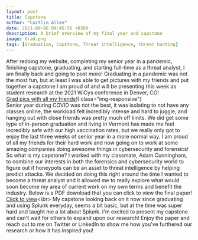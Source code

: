 ```yaml
---
layout: post
title: Capstone
author: "Caitlin Allen"
date: 2021-09-06 09:45:55 +0300
description: A brief overview of my final year and capstone
image: Grad.png
tags: [Graduation, Capstone, Threat intelligence, threat hunting] 
---
```

After redoing my website, completing my senior year in a pandemic, finishing capstone, graduating, and starting full-time as a threat analyst, I am finally back and going to post more! Graduating in a pandemic was not the most fun, but at least I was able to get pictures with my friends and put together a capstone I am proud of and will be presenting this week as student research at the 2021 WiCys conference in Denver, CO!\
[Grad pics with all my friends!](/assets/img/DSC03285-2.jpg){:class="img-responsive"}\
Senior year during COVID was not the best, it was isolating to not have any classes online, the workload felt incredibly intense and hard to juggle, and hanging out with close friends was pretty much off limits. We did get some type of in-person graduation and living in Vermont has made me feel incredibly safe with our high vaccination rates, but we really only got to enjoy the last three weeks of senior year in a more normal way. I am proud of all my friends for their hard work and now going on to work at some amazing companies doing awesome things in cybersecurity and forensics!\
So what is my capstone? I worked with my classmate, Adam Cunningham, to combine our interests in both the forensics and cybersecurity world to figure out if honeypots can be an asset to threat intelligence by helping predict attacks. We decided on doing this right around the time I wanted to become a threat analyst and it allowed me to really explore what would soon become my area of current work on my own terms and benefit the industry. Below is a PDF download that you can click to view the final paper!\
<a href="/assets/CAllen_ACunningham Capstone(7)(1).pdf" download>Click to view<a/><\br>
My capstone looking back on it now since graduating and using Splunk everyday, seems a bit basic, but at the time was super hard and taught me a lot about Splunk. I'm excited to present my capstone and can't wait for others to expand upon our research! Enjoy the paper and reach out to me on Twitter or LinkedIn to show me how you've furthered our research or how it has inspired you!
